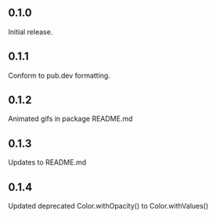 ## 0.1.0
Initial release.

## 0.1.1
Conform to pub.dev formatting.

## 0.1.2
Animated gifs in package README.md

## 0.1.3
Updates to README.md

## 0.1.4
Updated deprecated Color.withOpacity() to Color.withValues()

